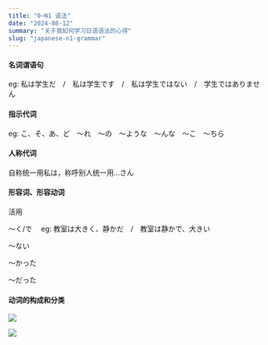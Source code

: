 ```yaml
---
title: "0~N1 语法"
date: "2024-08-12"
summary: "关于我如何学习日语语法的心得"
slug: "japanese-n1-grammar"
---
```


#### **名词谓语句**

eg: 私は学生だ　/　私は学生です　/　私は学生ではない　/　学生ではありません

#### **指示代词**

eg: こ、そ、あ、ど　～れ　～の　～ような　～んな　～こ　～ちら

#### **人称代词**

自称统一用私は，称呼别人统一用...さん

#### **形容词、形容动词**

活用

～く/で　 eg: 教室は大きく、静かだ　/　教室は静かで、大きい

～ない

～かった

～だった

#### **动词的构成和分类**

![](https://i.imgur.com/EEO8aIK.png)

![](https://i.imgur.com/csFT0az.png)
